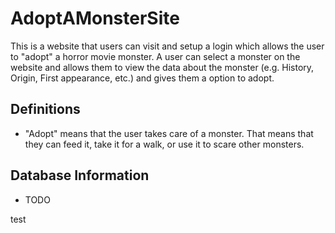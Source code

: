 # AdoptAMonsterSite
This is a website that users can visit and setup a login which allows the user to "adopt" a horror movie monster. A user can select a monster on the website and allows them to view the data about the monster (e.g. History, Origin, First appearance, etc.) and gives them a option to adopt.

## Definitions
- "Adopt" means that the user takes care of a monster. That means that they can feed it, take it for a walk, or use it to scare other monsters.

## Database Information
- TODO

test
